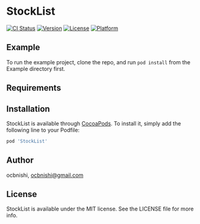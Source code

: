 # StockList

[![CI Status](https://img.shields.io/travis/ocbnishi/StockList.svg?style=flat)](https://travis-ci.org/ocbnishi/StockList)
[![Version](https://img.shields.io/cocoapods/v/StockList.svg?style=flat)](https://cocoapods.org/pods/StockList)
[![License](https://img.shields.io/cocoapods/l/StockList.svg?style=flat)](https://cocoapods.org/pods/StockList)
[![Platform](https://img.shields.io/cocoapods/p/StockList.svg?style=flat)](https://cocoapods.org/pods/StockList)

## Example

To run the example project, clone the repo, and run `pod install` from the Example directory first.

## Requirements

## Installation

StockList is available through [CocoaPods](https://cocoapods.org). To install
it, simply add the following line to your Podfile:

```ruby
pod 'StockList'
```

## Author

ocbnishi, ocbnishi@gmail.com

## License

StockList is available under the MIT license. See the LICENSE file for more info.
